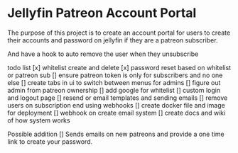 # Jellyfin Patreon Account Portal

The purpose of this project is to create an account portal
for users to create their accounts and password on jellyfin
if they are a patreon subscriber.

And have a hook to auto remove the user when they unsubscribe

todo list
[x] whitelist create and delete
[x] password reset based on whitelist or patreon sub
[] ensure patreon token is only for subscribers and no one else
[] create tabs in ui to switch between menus for admins
[] figure out admin from patreon ownership
[] add google for whitelist
[] custom login and logout page
[] resend or email templates and sending emails
[] remove users on subscription end using webhooks
[] create docker file and image for deployment
[] webhook on create email system
[] create docs and wiki of how system works

Possible addition
[] Sends emails on new patreons and provide a one time link to create your password.

